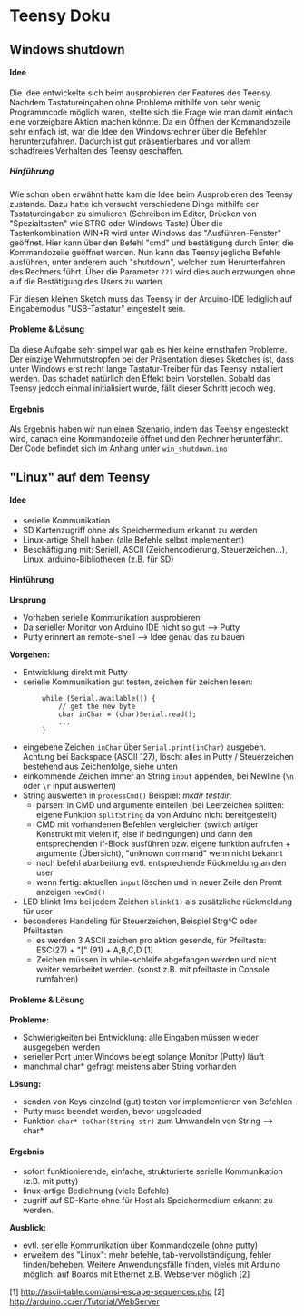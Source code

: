 ﻿Teensy Doku
===========

Windows shutdown
--------------------
#### Idee
Die Idee entwickelte sich beim ausprobieren der Features des Teensy. Nachdem Tastatureingaben ohne Probleme mithilfe von sehr wenig Programmcode möglich waren, stellte sich die Frage wie man damit einfach eine vorzeigbare Aktion machen könnte.
Da ein Öffnen der Kommandozeile sehr einfach ist, war die Idee den Windowsrechner über die Befehler herunterzufahren.
Dadurch ist gut präsentierbares und vor allem schadfreies Verhalten des Teensy geschaffen.


##### Hinführung
Wie schon oben erwähnt hatte kam die Idee beim Ausprobieren des Teensy zustande. 
Dazu hatte ich versucht verschiedene Dinge mithilfe der Tastatureingaben zu simulieren (Schreiben im Editor, Drücken von "Spezialtasten" wie STRG oder Windows-Taste)
Über die Tastenkombination WIN+R wird unter Windows das "Ausführen-Fenster" geöffnet. Hier kann über den Befehl "cmd" und bestätigung durch Enter, die Kommandozeile geöffnet werden.
Nun kann das Teensy jegliche Befehle ausführen, unter anderem auch "shutdown", welcher zum Herunterfahren des Rechners führt. Über die Parameter `???` wird dies auch erzwungen ohne auf die Bestätigung des Users zu warten.

Für diesen kleinen Sketch muss das Teensy in der Arduino-IDE lediglich auf Eingabemodus "USB-Tastatur" eingestellt sein.


#### Probleme & Lösung
Da diese Aufgabe sehr simpel war gab es hier keine ernsthafen Probleme.
Der einzige Wehrmutstropfen bei der Präsentation dieses Sketches ist, dass unter Windows erst recht lange Tastatur-Treiber für das Teensy installiert werden. Das schadet natürlich den Effekt beim Vorstellen. Sobald das Teensy jedoch einmal initialisiert wurde, fällt dieser Schritt jedoch weg.


#### Ergebnis
Als Ergebnis haben wir nun einen Szenario, indem das Teensy eingesteckt wird, danach eine Kommandozeile öffnet und den Rechner herunterfährt.
Der Code befindet sich im Anhang unter `win_shutdown.ino`
 


"Linux" auf dem Teensy
-----------------------
#### Idee
- serielle Kommunikation
- SD Kartenzugriff ohne als Speichermedium erkannt zu werden
- Linux-artige Shell haben (alle Befehle selbst implementiert)
- Beschäftigung mit: Seriell, ASCII (Zeichencodierung, Steuerzeichen...), Linux, arduino-Bibliotheken (z.B. für SD)


#### Hinführung
**Ursprung**
- Vorhaben serielle Kommunikation ausprobieren
- Da serieller Monitor von Arduino IDE nicht so gut --> Putty
- Putty erinnert an remote-shell --> Idee genau das zu bauen

**Vorgehen:**
- Entwicklung direkt mit Putty
- serielle Kommunikation gut testen, zeichen für zeichen lesen:
```
		while (Serial.available()) {
			// get the new byte
			char inChar = (char)Serial.read();
			...
		}
```
- eingebene Zeichen `inChar` über `Serial.print(inChar)` ausgeben. Achtung bei Backspace (ASCII 127), löscht alles in Putty / Steuerzeichen bestehend aus Zeichenfolge, siehe unten
- einkommende Zeichen immer an String `input` appenden, bei Newline (`\n` oder `\r` input auswerten)
- String auswerten in `processCmd()` Beispiel: _mkdir testdir_:
	- parsen: in CMD und argumente einteilen (bei Leerzeichen splitten: eigene Funktion `splitString` da von Arduino nicht bereitgestellt)
	- CMD mit vorhandenen Befehlen vergleichen (switch artiger Konstrukt mit vielen if, else if bedingungen) und dann den entsprechenden if-Block ausführen bzw. eigene funktion aufrufen + argumente (Übersicht), "unknown command" wenn nicht bekannt
	- nach befehl abarbeitung evtl. entsprechende Rückmeldung an den user
	- wenn fertig: aktuellen `input` löschen und in neuer Zeile den Promt anzeigen `newCmd()`
- LED blinkt 1ms bei jedem Zeichen `blink(1)` als zusätzliche rückmeldung für user
- besonderes Handeling für Steuerzeichen, Beispiel Strg^C oder Pfeiltasten
	- es werden 3 ASCII zeichen pro aktion gesende, für Pfeiltaste: ESC(27) + "[" (91) + A,B,C,D [1]
	- Zeichen müssen in while-schleife abgefangen werden und nicht weiter verarbeitet werden. (sonst z.B. mit pfeiltaste in Console rumfahren) 


#### Probleme & Lösung
**Probleme:**
- Schwierigkeiten bei Entwicklung: alle Eingaben müssen wieder ausgegeben werden
- serieller Port unter Windows belegt solange Monitor (Putty) läuft
- manchmal char* gefragt meistens aber String vorhanden

**Lösung:**
- senden von Keys einzelnd (gut) testen vor implementieren von Befehlen
- Putty muss beendet werden, bevor upgeloaded 
- Funktion `char* toChar(String str)` zum Umwandeln von String --> char*

#### Ergebnis
- sofort funktionierende, einfache, strukturierte serielle Kommunikation (z.B. mit putty)
- linux-artige Bediehnung (viele Befehle)
- zugriff auf SD-Karte ohne für Host als Speichermedium erkannt zu werden.

**Ausblick:**
- evtl. serielle Kommunikation über Kommandozeile (ohne putty)
- erweitern des "Linux": mehr befehle, tab-vervollständigung, fehler finden/beheben. Weitere Anwendungsfälle finden, vieles mit Arduino möglich: auf Boards mit Ethernet z.B. Webserver möglich [2]

[1] http://ascii-table.com/ansi-escape-sequences.php
[2] http://arduino.cc/en/Tutorial/WebServer









